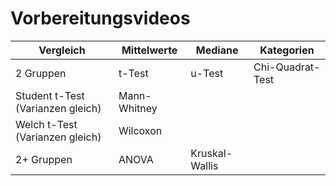 # Vorbereitungsvideos

Vergleich | Mittelwerte | Mediane | Kategorien
--- | --- | --- | ---  
2 Gruppen | t-Test | u-Test | Chi-Quadrat-Test  
| Student t-Test (Varianzen gleich) | Mann-Whitney | 
| Welch t-Test (Varianzen gleich) | Wilcoxon | 
2+ Gruppen | ANOVA | Kruskal-Wallis |  
